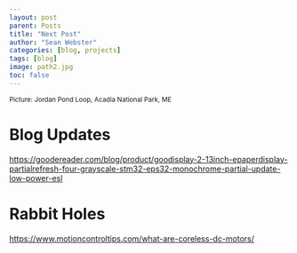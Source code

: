 ```yaml
---
layout: post
parent: Posts
title: "Next Post"
author: "Sean Webster"
categories: [blog, projects]
tags: [blog]
image: path2.jpg
toc: false
---
```

<sup>Picture: Jordan Pond Loop, Acadia National Park, ME</sup>


# Blog Updates


https://goodereader.com/blog/product/goodisplay-2-13inch-epaperdisplay-partialrefresh-four-grayscale-stm32-eps32-monochrome-partial-update-low-power-esl


# Rabbit Holes
https://www.motioncontroltips.com/what-are-coreless-dc-motors/